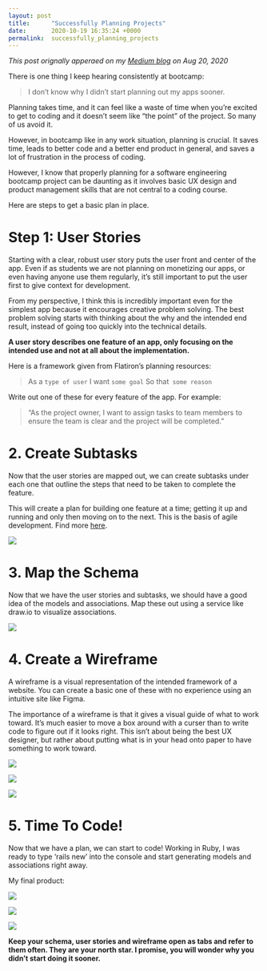 ```yaml
---
layout: post
title:      "Successfully Planning Projects"
date:       2020-10-19 16:35:24 +0000
permalink:  successfully_planning_projects
---
```



*This post orignally apperaed on my [Medium blog](https://medium.com/agi-coding-bootcamp/successfully-planning-a-software-engineering-bootcamp-project-8536b5a81180) on Aug 20, 2020*


There is one thing I keep hearing consistently at bootcamp:

> I don’t know why I didn’t start planning out my apps sooner.

Planning takes time, and it can feel like a waste of time when you’re excited to get to coding and it doesn’t seem like “the point” of the project. So many of us avoid it.

However, in bootcamp like in any work situation, planning is crucial. It saves time, leads to better code and a better end product in general, and saves a lot of frustration in the process of coding.

However, I know that properly planning for a software engineering bootcamp project can be daunting as it involves basic UX design and product management skills that are not central to a coding course.

Here are steps to get a basic plan in place.

# Step 1: User Stories
Starting with a clear, robust user story puts the user front and center of the app. Even if as students we are not planning on monetizing our apps, or even having anyone use them regularly, it’s still important to put the user first to give context for development.

From my perspective, I think this is incredibly important even for the simplest app because it encourages creative problem solving. The best problem solving starts with thinking about the why and the intended end result, instead of going too quickly into the technical details.

**A user story describes one feature of an app, only focusing on the intended use and not at all about the implementation.**

Here is a framework given from Flatiron’s planning resources:

> As a `type of user`
> I want `some goal`
> So that` some reason`

Write out one of these for every feature of the app. For example:

> “As the project owner, I want to assign tasks to team members to ensure the team is clear and the project will be completed.”


# 2. Create Subtasks

Now that the user stories are mapped out, we can create subtasks under each one that outline the steps that need to be taken to complete the feature.

This will create a plan for building one feature at a time; getting it up and running and only then moving on to the next. This is the basis of agile development. Find more [here](https://www.atlassian.com/agile/manifesto).

![](https://miro.medium.com/max/1000/1*iG5YCJF7emKKRFJBC8a0-Q.jpeg)


# 3. Map the Schema

Now that we have the user stories and subtasks, we should have a good idea of the models and associations. Map these out using a service like draw.io to visualize associations.

![](https://miro.medium.com/max/700/1*sU-Cokph8uWzQFfd9fXnsw.jpeg)


# 4. Create a Wireframe

A wireframe is a visual representation of the intended framework of a website. You can create a basic one of these with no experience using an intuitive site like Figma.

The importance of a wireframe is that it gives a visual guide of what to work toward. It’s much easier to move a box around with a curser than to write code to figure out if it looks right. This isn’t about being the best UX designer, but rather about putting what is in your head onto paper to have something to work toward.

![](https://miro.medium.com/max/700/1*Y7xfJIqtpcYxhZXjnwlESA.png)

![](https://miro.medium.com/max/700/1*L2tc4ouHx_KZVQQICUhing.png)

![](https://miro.medium.com/max/700/1*JGTG6t5axyzmEXAHd4WlpA.png)


# 5. Time To Code!

Now that we have a plan, we can start to code! Working in Ruby, I was ready to type ‘rails new’ into the console and start generating models and associations right away.

My final product:

![](https://miro.medium.com/max/700/1*5Yv-oldkZkn8RK_S3xDeyQ.png)

![](https://miro.medium.com/max/700/1*y2pLda5azVQEC6Hzv-kZtA.png)

![](https://miro.medium.com/max/700/1*u0yYe-SU-n56U-0ViXyb_w.png)


**Keep your schema, user stories and wireframe open as tabs and refer to them often. They are your north star. I promise, you will wonder why you didn’t start doing it sooner.**


